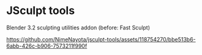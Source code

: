 # JSculpt tools
Blender 3.2 sculpting utilities addon (before: Fast Sculpt)

https://github.com/NimeNayota/jsculpt-tools/assets/118754270/bbe513b6-6abb-426c-b906-7573211f990f

